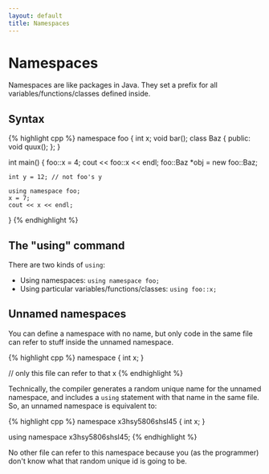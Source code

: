 ```yaml
---
layout: default
title: Namespaces
---
```


# Namespaces

Namespaces are like packages in Java. They set a prefix for all variables/functions/classes defined inside.

## Syntax

{% highlight cpp %}
namespace foo {
    int x;
    void bar();
    class Baz {
      public:
          void quux();
    };
}

int main()
{
    foo::x = 4;
    cout << foo::x << endl;
    foo::Baz *obj = new foo::Baz;

    int y = 12; // not foo's y

    using namespace foo;
    x = 7;
    cout << x << endl;
}
{% endhighlight %}

## The "using" command

There are two kinds of `using`:

- Using namespaces: `using namespace foo;`
- Using particular variables/functions/classes: `using foo::x;`

## Unnamed namespaces

You can define a namespace with no name, but only code in the same file can refer to stuff inside the unnamed namespace.

{% highlight cpp %}
namespace {
    int x;
}

// only this file can refer to that x
{% endhighlight %}

Technically, the compiler generates a random unique name for the unnamed namespace, and includes a `using` statement with that name in the same file. So, an unnamed namespace is equivalent to:

{% highlight cpp %}
namespace x3hsy5806shsl45 {
    int x;
}

using namespace x3hsy5806shsl45;
{% endhighlight %}

No other file can refer to this namespace because you (as the programmer) don't know what that random unique id is going to be.

